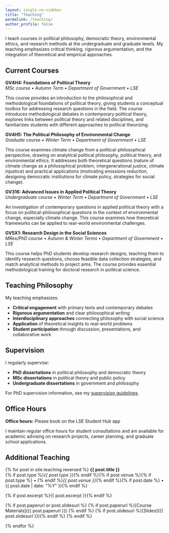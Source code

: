 ```yaml
---
layout: single-no-sidebar
title: "Teaching"
permalink: /teaching/
author_profile: false
---
```


I teach courses in political philosophy, democratic theory, environmental ethics, and research methods at the undergraduate and graduate levels. My teaching emphasizes critical thinking, rigorous argumentation, and the integration of theoretical and empirical approaches.

## Current Courses

**GV4H4: Foundations of Political Theory**  
*MSc course • Autumn Term • Department of Government • LSE*

This course provides an introduction to the philosophical and methodological foundations of political theory, giving students a conceptual toolbox for addressing research questions in the field. The course introduces methodological debates in contemporary political theory, explores links between political theory and related disciplines, and familiarizes students with different approaches to political theorizing.

**GV4H5: The Political Philosophy of Environmental Change**  
*Graduate course • Winter Term • Department of Government • LSE*

This course examines climate change from a political-philosophical perspective, drawing on analytical political philosophy, political theory, and environmental ethics. It addresses both theoretical questions (nature of climate change as a philosophical problem, intergenerational justice, climate injustice) and practical applications (motivating emissions reduction, designing democratic institutions for climate policy, strategies for social change).

**GV316: Advanced Issues in Applied Political Theory**  
*Undergraduate course • Winter Term • Department of Government • LSE*

An investigation of contemporary questions in applied political theory with a focus on political-philosophical questions in the context of environmental change, especially climate change. This course examines how theoretical frameworks can be applied to real-world environmental challenges.

**GV5X1: Research Design in the Social Sciences**  
*MRes/PhD course • Autumn & Winter Terms • Department of Government • LSE*

This course helps PhD students develop research designs, teaching them to identify research questions, choose feasible data collection strategies, and match analytical methods to project aims. The course provides essential methodological training for doctoral research in political science.

## Teaching Philosophy

My teaching emphasizes:

- **Critical engagement** with primary texts and contemporary debates
- **Rigorous argumentation** and clear philosophical writing
- **Interdisciplinary approaches** connecting philosophy with social science
- **Application** of theoretical insights to real-world problems
- **Student participation** through discussion, presentations, and collaborative work

## Supervision

I regularly supervise:

- **PhD dissertations** in political philosophy and democratic theory
- **MSc dissertations** in political theory and public policy
- **Undergraduate dissertations** in government and philosophy

For PhD supervision information, see my [supervision guidelines](/phd-supervision/).

## Office Hours

**Office hours:** Please book on the LSE Student Hub app

I maintain regular office hours for student consultations and am available for academic advising on research projects, career planning, and graduate school applications.

## Additional Teaching

{% for post in site.teaching reversed %}
**{{ post.title }}**  
{% if post.type %}*{{ post.type }}*{% endif %}{% if post.venue %}{% if post.type %} • {% endif %}*{{ post.venue }}*{% endif %}{% if post.date %} • {{ post.date | date: "%Y" }}{% endif %}

{% if post.excerpt %}{{ post.excerpt }}{% endif %}

{% if post.paperurl or post.slidesurl %}
{% if post.paperurl %}[Course Materials]({{ post.paperurl }}) {% endif %}
{% if post.slidesurl %}[Slides]({{ post.slidesurl }}){% endif %}
{% endif %}

{% endfor %}
